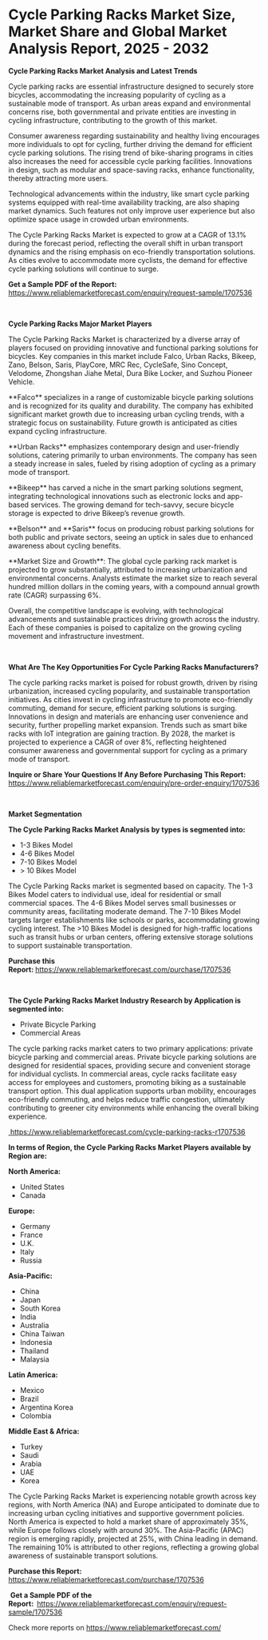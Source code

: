 <p><h1>Cycle Parking Racks Market Size, Market Share and Global Market Analysis Report, 2025 - 2032</h1></p><p><strong>Cycle Parking Racks Market Analysis and Latest Trends</strong></p>
<p><p>Cycle parking racks are essential infrastructure designed to securely store bicycles, accommodating the increasing popularity of cycling as a sustainable mode of transport. As urban areas expand and environmental concerns rise, both governmental and private entities are investing in cycling infrastructure, contributing to the growth of this market. </p><p>Consumer awareness regarding sustainability and healthy living encourages more individuals to opt for cycling, further driving the demand for efficient cycle parking solutions. The rising trend of bike-sharing programs in cities also increases the need for accessible cycle parking facilities. Innovations in design, such as modular and space-saving racks, enhance functionality, thereby attracting more users.</p><p>Technological advancements within the industry, like smart cycle parking systems equipped with real-time availability tracking, are also shaping market dynamics. Such features not only improve user experience but also optimize space usage in crowded urban environments.</p><p>The Cycle Parking Racks Market is expected to grow at a CAGR of 13.1% during the forecast period, reflecting the overall shift in urban transport dynamics and the rising emphasis on eco-friendly transportation solutions. As cities evolve to accommodate more cyclists, the demand for effective cycle parking solutions will continue to surge.</p></p>
<p><strong>Get a Sample PDF of the Report:&nbsp;</strong> <a href="https://www.reliablemarketforecast.com/enquiry/request-sample/1707536?utm_campaign=3175&utm_medium=2&utm_source=Github&utm_content=ia&utm_term=25032025&utm_id=cycle-parking-racks">https://www.reliablemarketforecast.com/enquiry/request-sample/1707536</a></p>
<p>&nbsp;</p>
<p><strong>Cycle Parking Racks Major Market Players</strong></p>
<p><p>The Cycle Parking Racks Market is characterized by a diverse array of players focused on providing innovative and functional parking solutions for bicycles. Key companies in this market include Falco, Urban Racks, Bikeep, Zano, Belson, Saris, PlayCore, MRC Rec, CycleSafe, Sino Concept, Velodome, Zhongshan Jiahe Metal, Dura Bike Locker, and Suzhou Pioneer Vehicle.</p><p>**Falco** specializes in a range of customizable bicycle parking solutions and is recognized for its quality and durability. The company has exhibited significant market growth due to increasing urban cycling trends, with a strategic focus on sustainability. Future growth is anticipated as cities expand cycling infrastructure.</p><p>**Urban Racks** emphasizes contemporary design and user-friendly solutions, catering primarily to urban environments. The company has seen a steady increase in sales, fueled by rising adoption of cycling as a primary mode of transport. </p><p>**Bikeep** has carved a niche in the smart parking solutions segment, integrating technological innovations such as electronic locks and app-based services. The growing demand for tech-savvy, secure bicycle storage is expected to drive Bikeep’s revenue growth.</p><p>**Belson** and **Saris** focus on producing robust parking solutions for both public and private sectors, seeing an uptick in sales due to enhanced awareness about cycling benefits. </p><p>**Market Size and Growth**: The global cycle parking rack market is projected to grow substantially, attributed to increasing urbanization and environmental concerns. Analysts estimate the market size to reach several hundred million dollars in the coming years, with a compound annual growth rate (CAGR) surpassing 6%.</p><p>Overall, the competitive landscape is evolving, with technological advancements and sustainable practices driving growth across the industry. Each of these companies is poised to capitalize on the growing cycling movement and infrastructure investment.</p></p>
<p>&nbsp;</p>
<p><strong>What Are The Key Opportunities For Cycle Parking Racks Manufacturers?</strong></p>
<p><p>The cycle parking racks market is poised for robust growth, driven by rising urbanization, increased cycling popularity, and sustainable transportation initiatives. As cities invest in cycling infrastructure to promote eco-friendly commuting, demand for secure, efficient parking solutions is surging. Innovations in design and materials are enhancing user convenience and security, further propelling market expansion. Trends such as smart bike racks with IoT integration are gaining traction. By 2028, the market is projected to experience a CAGR of over 8%, reflecting heightened consumer awareness and governmental support for cycling as a primary mode of transport.</p></p>
<p><strong>Inquire or Share Your Questions If Any Before Purchasing This Report:</strong> <a href="https://www.reliablemarketforecast.com/enquiry/pre-order-enquiry/1707536?utm_campaign=3175&utm_medium=2&utm_source=Github&utm_content=ia&utm_term=25032025&utm_id=cycle-parking-racks">https://www.reliablemarketforecast.com/enquiry/pre-order-enquiry/1707536</a></p>
<p>&nbsp;</p>
<p><strong>Market Segmentation</strong></p>
<p><strong>The Cycle Parking Racks Market Analysis by types is segmented into:</strong></p>
<p><ul><li>1-3 Bikes Model</li><li>4-6 Bikes Model</li><li>7-10 Bikes Model</li><li>> 10 Bikes Model</li></ul></p>
<p><p>The Cycle Parking Racks market is segmented based on capacity. The 1-3 Bikes Model caters to individual use, ideal for residential or small commercial spaces. The 4-6 Bikes Model serves small businesses or community areas, facilitating moderate demand. The 7-10 Bikes Model targets larger establishments like schools or parks, accommodating growing cycling interest. The >10 Bikes Model is designed for high-traffic locations such as transit hubs or urban centers, offering extensive storage solutions to support sustainable transportation.</p></p>
<p><strong>Purchase this Report:&nbsp;</strong><a href="https://www.reliablemarketforecast.com/purchase/1707536?utm_campaign=3175&utm_medium=2&utm_source=Github&utm_content=ia&utm_term=25032025&utm_id=cycle-parking-racks">https://www.reliablemarketforecast.com/purchase/1707536</a></p>
<p>&nbsp;</p>
<p><strong>The Cycle Parking Racks Market Industry Research by Application is segmented into:</strong></p>
<p><ul><li>Private Bicycle Parking</li><li>Commercial Areas</li></ul></p>
<p><p>The cycle parking racks market caters to two primary applications: private bicycle parking and commercial areas. Private bicycle parking solutions are designed for residential spaces, providing secure and convenient storage for individual cyclists. In commercial areas, cycle racks facilitate easy access for employees and customers, promoting biking as a sustainable transport option. This dual application supports urban mobility, encourages eco-friendly commuting, and helps reduce traffic congestion, ultimately contributing to greener city environments while enhancing the overall biking experience.</p></p>
<p><a href="https://www.reliablemarketforecast.com/cycle-parking-racks-r1707536?utm_campaign=3175&utm_medium=2&utm_source=Github&utm_content=ia&utm_term=25032025&utm_id=cycle-parking-racks">&nbsp;https://www.reliablemarketforecast.com/cycle-parking-racks-r1707536</a></p>
<p><strong>In terms of Region, the Cycle Parking Racks Market Players available by Region are:</strong></p>
<p>
    <p> <strong> North America: </strong>
        <ul>
            <li>United States</li>
            <li>Canada</li>
        </ul>
        </p> 
    <p> <strong> Europe: </strong>
        <ul>
            <li>Germany</li>
            <li>France</li>
            <li>U.K.</li>
            <li>Italy</li>
            <li>Russia</li>
        </ul>
        </p> 
    <p> <strong> Asia-Pacific: </strong>
        <ul>
            <li>China</li>
            <li>Japan</li>
            <li>South Korea</li>
            <li>India</li>
            <li>Australia</li>
            <li>China Taiwan</li>
            <li>Indonesia</li>
            <li>Thailand</li>
            <li>Malaysia</li>
        </ul>
        </p> 
    <p> <strong> Latin America: </strong>
        <ul>
            <li>Mexico</li>
            <li>Brazil</li>
            <li>Argentina Korea</li>
            <li>Colombia</li>
        </ul>
        </p> 
    <p> <strong> Middle East & Africa: </strong>
        <ul>
            <li>Turkey</li>
            <li>Saudi</li>
            <li>Arabia</li>
            <li>UAE</li>
            <li>Korea</li>
        </ul>
    </p>
    </p>
<p><p>The Cycle Parking Racks Market is experiencing notable growth across key regions, with North America (NA) and Europe anticipated to dominate due to increasing urban cycling initiatives and supportive government policies. North America is expected to hold a market share of approximately 35%, while Europe follows closely with around 30%. The Asia-Pacific (APAC) region is emerging rapidly, projected at 25%, with China leading in demand. The remaining 10% is attributed to other regions, reflecting a growing global awareness of sustainable transport solutions.</p></p>
<p><strong>Purchase this Report: </strong><a href="https://www.reliablemarketforecast.com/purchase/1707536?utm_campaign=3175&utm_medium=2&utm_source=Github&utm_content=ia&utm_term=25032025&utm_id=cycle-parking-racks">https://www.reliablemarketforecast.com/purchase/1707536</a></p>
<p>&nbsp;<strong>Get a Sample PDF of the Report:&nbsp;&nbsp;</strong><a href="https://www.reliablemarketforecast.com/enquiry/request-sample/1707536?utm_campaign=3175&utm_medium=2&utm_source=Github&utm_content=ia&utm_term=25032025&utm_id=cycle-parking-racks">https://www.reliablemarketforecast.com/enquiry/request-sample/1707536</a></p>
<p><strong></strong></p>
<p>Check more reports on <a href="https://www.reliablemarketforecast.com/?utm_campaign=3175&utm_medium=2&utm_source=Github&utm_content=ia&utm_term=25032025&utm_id=cycle-parking-racks">https://www.reliablemarketforecast.com/</a></p>